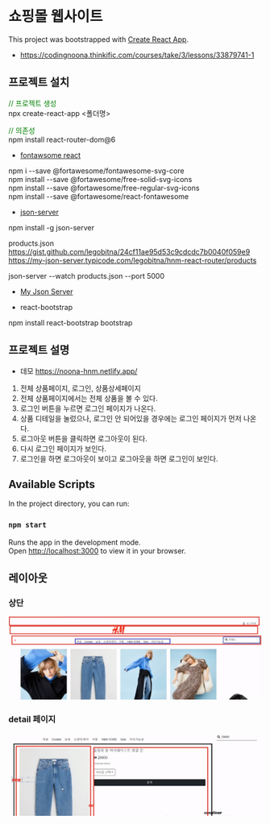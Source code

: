 # 쇼핑몰 웹사이트

This project was bootstrapped with [Create React App](https://github.com/facebook/create-react-app).

* https://codingnoona.thinkific.com/courses/take/3/lessons/33879741-1

## 프로젝트 설치

<span style="color:green">// 프로젝트 생성</span><br>
npx create-react-app <폴더명>

<span style="color:green">// 의존성</span><br>
npm install react-router-dom@6

* [fontawsome react](https://fontawesome.com/v5/docs/web/use-with/react)

npm i --save @fortawesome/fontawesome-svg-core  
npm install --save @fortawesome/free-solid-svg-icons  
npm install --save @fortawesome/free-regular-svg-icons  
npm install --save @fortawesome/react-fontawesome

* [json-server](https://www.npmjs.com/package/json-server)

npm install -g json-server

products.json  
https://gist.github.com/legobitna/24cf11ae95d53c9cdcdc7b0040f059e9
https://my-json-server.typicode.com/legobitna/hnm-react-router/products

json-server --watch products.json --port 5000

* [My Json Server](https://my-json-server.typicode.com/)

* react-bootstrap

npm install react-bootstrap bootstrap

## 프로젝트 설명 

* 데모
https://noona-hnm.netlify.app/

1. 전체 상품페이지, 로그인, 상품상세페이지
2. 전체 상품페이지에서는 전체 상품을 볼 수 있다.
3. 로그인 버튼을 누르면 로그인 페이지가 나온다.
4. 상품 디테일을 눌렀으나, 로그인 안 되어있을 경우에는 로그인 페이지가 먼저 나온다.
5. 로그아웃 버튼을 클릭하면 로그아웃이 된다.
6. 다시 로그인 페이지가 보인다.
7. 로그인을 하면 로그아웃이 보이고 로그아웃을 하면 로그인이 보인다.

## Available Scripts

In the project directory, you can run:

### `npm start`

Runs the app in the development mode.\
Open [http://localhost:3000](http://localhost:3000) to view it in your browser.

## 레이아웃

### 상단
![img.png](img.png)

### detail 페이지
![img_1.png](img_1.png)